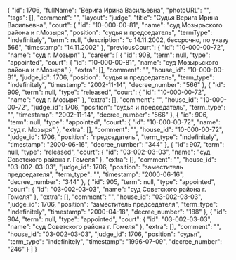 {
    "id": 1706,
    "fullName": "Верига Ирина Васильевна",
    "photoURL": "",
    "tags": [],
    "comment": "",
    "layout": "judge",
    "title": "Судья Верига Ирина Васильевна",
    "court": {
        "id": "10-000-00-81",
        "name": "суд Мозырьского района и г.Мозыря",
        "position": "судья и председатель",
        "termType": "indefinitely",
        "term": null,
        "description": "c 14.11.2002, бессрочно, по указу 566",
        "timestamp": "14.11.2002"
    },
    "previousCourt": {
        "id": "10-000-00-72",
        "name": "суд г. Мозыря"
    },
    "career": [
        {
            "id": 908,
            "term": null,
            "type": "appointed",
            "court": {
                "id": "10-000-00-81",
                "name": "суд Мозырьского района и г.Мозыря"
            },
            "extra": [],
            "comment": "",
            "house_id": "10-000-00-81",
            "judge_id": 1706,
            "position": "судья и председатель",
            "term_type": "indefinitely",
            "timestamp": "2002-11-14",
            "decree_number": "566"
        },
        {
            "id": 909,
            "term": null,
            "type": "released",
            "court": {
                "id": "10-000-00-72",
                "name": "суд г. Мозыря"
            },
            "extra": [],
            "comment": "",
            "house_id": "10-000-00-72",
            "judge_id": 1706,
            "position": "судья и председатель",
            "term_type": "",
            "timestamp": "2002-11-14",
            "decree_number": "566"
        },
        {
            "id": 906,
            "term": null,
            "type": "appointed",
            "court": {
                "id": "10-000-00-72",
                "name": "суд г. Мозыря"
            },
            "extra": [],
            "comment": "",
            "house_id": "10-000-00-72",
            "judge_id": 1706,
            "position": "председатель",
            "term_type": "indefinitely",
            "timestamp": "2000-06-16",
            "decree_number": "344"
        },
        {
            "id": 907,
            "term": null,
            "type": "released",
            "court": {
                "id": "03-002-03-03",
                "name": "суд Советского района г. Гомеля"
            },
            "extra": [],
            "comment": "",
            "house_id": "03-002-03-03",
            "judge_id": 1706,
            "position": "заместитель председателя",
            "term_type": "",
            "timestamp": "2000-06-16",
            "decree_number": "344"
        },
        {
            "id": 905,
            "term": null,
            "type": "appointed",
            "court": {
                "id": "03-002-03-03",
                "name": "суд Советского района г. Гомеля"
            },
            "extra": [],
            "comment": "",
            "house_id": "03-002-03-03",
            "judge_id": 1706,
            "position": "заместитель председателя",
            "term_type": "indefinitely",
            "timestamp": "2000-04-18",
            "decree_number": "188"
        },
        {
            "id": 904,
            "term": null,
            "type": "appointed",
            "court": {
                "id": "03-002-03-03",
                "name": "суд Советского района г. Гомеля"
            },
            "extra": [],
            "comment": "",
            "house_id": "03-002-03-03",
            "judge_id": 1706,
            "position": "судья",
            "term_type": "indefinitely",
            "timestamp": "1996-07-09",
            "decree_number": "246"
        }
    ]
}